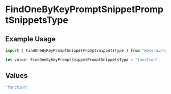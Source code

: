# FindOneByKeyPromptSnippetPromptSnippetsType

## Example Usage

```typescript
import { FindOneByKeyPromptSnippetPromptSnippetsType } from "@orq-ai/node/models/operations";

let value: FindOneByKeyPromptSnippetPromptSnippetsType = "function";
```

## Values

```typescript
"function"
```